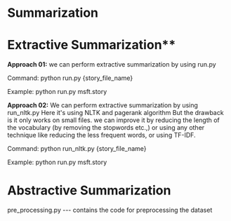 # Summarization
# Extractive Summarization**
**Approach 01:**
we can perform extractive summarization by using run.py

Command: python run.py {story_file_name}

Example: python run.py msft.story

**Approach 02:**
We can perform extractive summarization by using run_nltk.py 
Here it's using NLTK and pagerank algorithm
But the drawback is it only works on small files. we can improve it by reducing the length of the vocabulary (by removing the stopwords etc.,) or using any other technique like reducing the less frequent words, or using TF-IDF.

Command: python run_nltk.py {story_file_name}

Example: python run.py msft.story

# Abstractive Summarization
pre_processing.py --- contains the code for preprocessing the dataset





